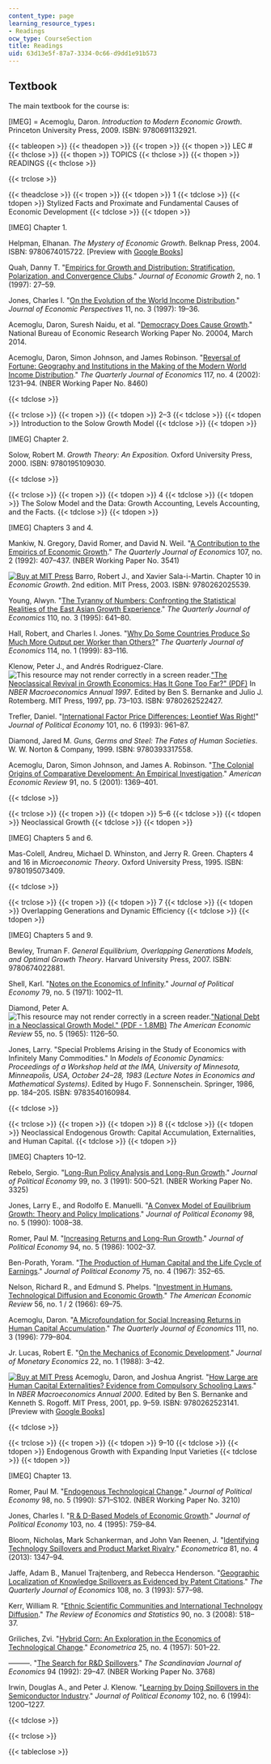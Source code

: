```yaml
---
content_type: page
learning_resource_types:
- Readings
ocw_type: CourseSection
title: Readings
uid: 63d13e5f-87a7-3334-0c66-d9dd1e91b573
---
```


Textbook
--------

The main textbook for the course is:

\[IMEG\] = Acemoglu, Daron. _Introduction to Modern Economic Growth_. Princeton University Press, 2009. ISBN: 9780691132921.

{{< tableopen >}}
{{< theadopen >}}
{{< tropen >}}
{{< thopen >}}
LEC #
{{< thclose >}}
{{< thopen >}}
TOPICS
{{< thclose >}}
{{< thopen >}}
READINGS
{{< thclose >}}

{{< trclose >}}

{{< theadclose >}}
{{< tropen >}}
{{< tdopen >}}
1
{{< tdclose >}}
{{< tdopen >}}
Stylized Facts and Proximate and Fundamental Causes of Economic Development
{{< tdclose >}}
{{< tdopen >}}


\[IMEG\] Chapter 1.

Helpman, Elhanan. _The Mystery of Economic Growth_. Belknap Press, 2004. ISBN: 9780674015722. \[Preview with [Google Books](http://books.google.com/books?id=UFFN6PDXBNIC&pg=PAfrontcover)\]

Quah, Danny T. "[Empirics for Growth and Distribution: Stratification, Polarization, and Convergence Clubs](http://www.jstor.org/stable/40215931)." _Journal of Economic Growth_ 2, no. 1 (1997): 27–59.

Jones, Charles I. "[On the Evolution of the World Income Distribution](https://doi.org/10.2139/ssrn.59412)." _Journal of Economic Perspectives_ 11, no. 3 (1997): 19–36.

Acemoglu, Daron, Suresh Naidu, et al. "[Democracy Does Cause Growth](http://www.nber.org/papers/w20004)." National Bureau of Economic Research Working Paper No. 20004, March 2014.

Acemoglu, Daron, Simon Johnson, and James Robinson. "[Reversal of Fortune: Geography and Institutions in the Making of the Modern World Income Distribution](http://www.nber.org/papers/w8460)." _The Quarterly Journal of Economics_ 117, no. 4 (2002): 1231–94. (NBER Working Paper No. 8460)


{{< tdclose >}}

{{< trclose >}}
{{< tropen >}}
{{< tdopen >}}
2–3
{{< tdclose >}}
{{< tdopen >}}
Introduction to the Solow Growth Model
{{< tdclose >}}
{{< tdopen >}}


\[IMEG\] Chapter 2.

Solow, Robert M. _Growth Theory: An Exposition._ Oxford University Press, 2000. ISBN: 9780195109030.


{{< tdclose >}}

{{< trclose >}}
{{< tropen >}}
{{< tdopen >}}
4
{{< tdclose >}}
{{< tdopen >}}
The Solow Model and the Data: Growth Accounting, Levels Accounting, and the Facts.
{{< tdclose >}}
{{< tdopen >}}


\[IMEG\] Chapters 3 and 4.

Mankiw, N. Gregory, David Romer, and David N. Weil. "[A Contribution to the Empirics of Economic Growth](http://www.nber.org/papers/w3541)." _The Quarterly Journal of Economics_ 107, no. 2 (1992): 407–437. (NBER Working Paper No. 3541)

[![Buy at MIT Press](/images/mp_logo.gif)](https://mitpress.mit.edu/9780262025539) Barro, Robert J., and Xavier Sala-i-Martin. Chapter 10 in _Economic Growth_. 2nd edition. MIT Press, 2003. ISBN: 9780262025539.

Young, Alwyn. "[The Tyranny of Numbers: Confronting the Statistical Realities of the East Asian Growth Experience](https://doi.org/10.2307/2946695)." _The Quarterly Journal of Economics_ 110, no. 3 (1995): 641–80.

Hall, Robert, and Charles I. Jones. "[Why Do Some Countries Produce So Much More Output per Worker than Others?](http://www.jstor.org/stable/2586948)" _The Quarterly Journal of Economics_ 114, no. 1 (1999): 83–116.

Klenow, Peter J., and Andrés Rodriguez-Clare. ![This resource may not render correctly in a screen reader.](/images/inacessible.gif)["The Neoclassical Revival in Growth Economics: Has It Gone Too Far?" (PDF)](http://www.nber.org/chapters/c11037.pdf) In _NBER Macroeconomics Annual 1997_. Edited by Ben S. Bernanke and Julio J. Rotemberg. MIT Press, 1997, pp. 73–103. ISBN: 9780262522427.

Trefler, Daniel. "[International Factor Price Differences: Leontief Was Right!](http://www.jstor.org/stable/2138568)" _Journal of Political Economy_ 101, no. 6 (1993): 961–87.

Diamond, Jared M. _Guns, Germs and Steel: The Fates of Human Societies_. W. W. Norton & Company, 1999. ISBN: 9780393317558.

Acemoglu, Daron, Simon Johnson, and James A. Robinson. "[The Colonial Origins of Comparative Development: An Empirical Investigation](https://doi.org/10.1257/aer.91.5.1369)." _American Economic Review_ 91, no. 5 (2001): 1369–401.


{{< tdclose >}}

{{< trclose >}}
{{< tropen >}}
{{< tdopen >}}
5–6
{{< tdclose >}}
{{< tdopen >}}
Neoclassical Growth
{{< tdclose >}}
{{< tdopen >}}


\[IMEG\] Chapters 5 and 6.

Mas-Colell, Andreu, Michael D. Whinston, and Jerry R. Green. Chapters 4 and 16 in _Microeconomic Theory_. Oxford University Press, 1995. ISBN: 9780195073409.


{{< tdclose >}}

{{< trclose >}}
{{< tropen >}}
{{< tdopen >}}
7
{{< tdclose >}}
{{< tdopen >}}
Overlapping Generations and Dynamic Efficiency
{{< tdclose >}}
{{< tdopen >}}


\[IMEG\] Chapters 5 and 9.

Bewley, Truman F. _General Equilibrium, Overlapping Generations Models, and Optimal Growth Theory_. Harvard University Press, 2007. ISBN: 9780674022881.

Shell, Karl. "[Notes on the Economics of Infinity](http://www.jstor.org/stable/1830269)." _Journal of Political Economy_ 79, no. 5 (1971): 1002–11.

Diamond, Peter A. ![This resource may not render correctly in a screen reader.](/images/inacessible.gif)["National Debt in a Neoclassical Growth Model." (PDF - 1.8MB)](http://people.hss.caltech.edu/~camerer/SS280/DiamondAER65.pdf) _The American Economic Review_ 55, no. 5 (1965): 1126–50.

Jones, Larry. "Special Problems Arising in the Study of Economics with Infinitely Many Commodities." In _Models of Economic Dynamics: Proceedings of a Workshop held at the IMA, University of Minnesota, Minneapolis, USA, October 24–28, 1983 (Lecture Notes in Economics and Mathematical Systems)_. Edited by Hugo F. Sonnenschein. Springer, 1986, pp. 184–205. ISBN: 9783540160984.


{{< tdclose >}}

{{< trclose >}}
{{< tropen >}}
{{< tdopen >}}
8
{{< tdclose >}}
{{< tdopen >}}
Neoclassical Endogenous Growth: Capital Accumulation, Externalities, and Human Capital.
{{< tdclose >}}
{{< tdopen >}}


\[IMEG\] Chapters 10–12.

Rebelo, Sergio. "[Long-Run Policy Analysis and Long-Run Growth](http://www.nber.org/papers/w3325)." _Journal of Political Economy_ 99, no. 3 (1991): 500–521. (NBER Working Paper No. 3325)

Jones, Larry E., and Rodolfo E. Manuelli. "[A Convex Model of Equilibrium Growth: Theory and Policy Implications](http://www.jstor.org/stable/2937622)." _Journal of Political Economy_ 98, no. 5 (1990): 1008–38.

Romer, Paul M. "[Increasing Returns and Long-Run Growth](http://www.journals.uchicago.edu/doi/abs/10.1086/261420)." _Journal of Political Economy_ 94, no. 5 (1986): 1002–37.

Ben-Porath, Yoram. "[The Production of Human Capital and the Life Cycle of Earnings](http://www.jstor.org/stable/1828596)." _Journal of Political Economy_ 75, no. 4 (1967): 352–65.

Nelson, Richard R., and Edmund S. Phelps. "[Investment in Humans, Technological Diffusion and Economic Growth](http://www.jstor.org/stable/1821269)." _The American Economic Review_ 56, no. 1 / 2 (1966): 69–75.

Acemoglu, Daron. "[A Microfoundation for Social Increasing Returns in Human Capital Accumulation](https://doi.org/10.2307/2946672)." _The Quarterly Journal of Economics_ 111, no. 3 (1996): 779–804.

Jr. Lucas, Robert E. "[On the Mechanics of Economic Development](https://doi.org/10.1016/0304-3932(88)90168-7)." _Journal of Monetary Economics_ 22, no. 1 (1988): 3–42.

[![Buy at MIT Press](/images/mp_logo.gif)](https://mitpress.mit.edu/9780262523141) Acemoglu, Daron, and Joshua Angrist. "[How Large are Human Capital Externalities? Evidence from Compulsory Schooling Laws](https://economics.mit.edu/files/3910)." In _NBER Macroeconomics Annual 2000_. Edited by Ben S. Bernanke and Kenneth S. Rogoff. MIT Press, 2001, pp. 9–59. ISBN: 9780262523141. \[Preview with [Google Books](http://books.google.com/books?id=DnyGxWBicB4C&pg=PA9=onepage)\]


{{< tdclose >}}

{{< trclose >}}
{{< tropen >}}
{{< tdopen >}}
9–10
{{< tdclose >}}
{{< tdopen >}}
Endogenous Growth with Expanding Input Varieties
{{< tdclose >}}
{{< tdopen >}}


\[IMEG\] Chapter 13.

Romer, Paul M. "[Endogenous Technological Change](http://www.nber.org/papers/w3210)." _Journal of Political Economy_ 98, no. 5 (1990): S71–S102. (NBER Working Paper No. 3210)

Jones, Charles I. "[R & D-Based Models of Economic Growth](http://www.jstor.org/stable/2138581)." _Journal of Political Economy_ 103, no. 4 (1995): 759–84.

Bloom, Nicholas, Mark Schankerman, and John Van Reenen, J. "[Identifying Technology Spillovers and Product Market Rivalry](https://doi.org/10.3982/ECTA9466)." _Econometrica_ 81, no. 4 (2013): 1347–94.

Jaffe, Adam B., Manuel Trajtenberg, and Rebecca Henderson. "[Geographic Localization of Knowledge Spillovers as Evidenced by Patent Citations](http://www.jstor.org/stable/2118401)." _The Quarterly Journal of Economics_ 108, no. 3 (1993): 577–98.

Kerr, William R. "[Ethnic Scientific Communities and International Technology Diffusion](https://doi.org/10.1162/rest.90.3.518)." _The Review of Economics and Statistics_ 90, no. 3 (2008): 518–37.

Griliches, Zvi. "[Hybrid Corn: An Exploration in the Economics of Technological Change](http://www.jstor.org/stable/1905380)." _Econometrica_ 25, no. 4 (1957): 501–22.

———. "[The Search for R&D Spillovers](http://www.nber.org/papers/w3768)." _The Scandinavian Journal of Economics_ 94 (1992): 29–47. (NBER Working Paper No. 3768)

Irwin, Douglas A., and Peter J. Klenow. "[Learning by Doing Spillovers in the Semiconductor Industry](https://doi.org/10.1086/261968)." _Journal of Political Economy_ 102, no. 6 (1994): 1200–1227.


{{< tdclose >}}

{{< trclose >}}

{{< tableclose >}}